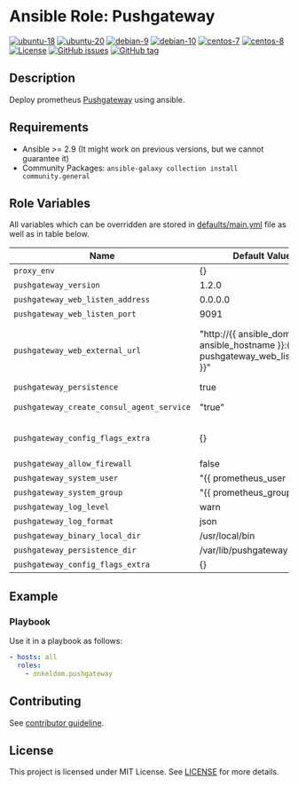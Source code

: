 # Ansible Role: Pushgateway

[![ubuntu-18](https://img.shields.io/badge/ubuntu-18.x-orange?style=flat&logo=ubuntu)](https://ubuntu.com/)
[![ubuntu-20](https://img.shields.io/badge/ubuntu-20.x-orange?style=flat&logo=ubuntu)](https://ubuntu.com/)
[![debian-9](https://img.shields.io/badge/debian-9.x-orange?style=flat&logo=debian)](https://www.debian.org/)
[![debian-10](https://img.shields.io/badge/debian-10.x-orange?style=flat&logo=debian)](https://www.debian.org/)
[![centos-7](https://img.shields.io/badge/centos-7.x-orange?style=flat&logo=centos)](https://www.centos.org/)
[![centos-8](https://img.shields.io/badge/centos-8.x-orange?style=flat&logo=centos)](https://www.centos.org/)
[![License](https://img.shields.io/badge/license-MIT%20License-brightgreen.svg?style=flat)](https://opensource.org/licenses/MIT)
[![GitHub issues](https://img.shields.io/github/issues/OnkelDom/ansible-role-pushgateway?style=flat)](https://github.com/OnkelDom/ansible-role-pushgateway/issues)
[![GitHub tag](https://img.shields.io/github/tag/OnkelDom/ansible-role-pushgateway.svg?style=flat)](https://github.com/OnkelDom/ansible-role-pushgateway/tags)

## Description

Deploy prometheus [Pushgateway](https://github.com/prometheus/pushgateway) using ansible.

## Requirements

- Ansible >= 2.9 (It might work on previous versions, but we cannot guarantee it)
- Community Packages: `ansible-galaxy collection install community.general`

## Role Variables

All variables which can be overridden are stored in [defaults/main.yml](defaults/main.yml) file as well as in table below.

| Name           | Default Value | Description                        |
| -------------- | ------------- | -----------------------------------|
| `proxy_env` | {} | Proxy environment variables |
| `pushgateway_version` | 1.2.0 | Node exporter package version |
| `pushgateway_web_listen_address` | 0.0.0.0 | default listen address |
| `pushgateway_web_listen_port` | 9091 | default listen port |
| `pushgateway_web_external_url` | "http://{{ ansible_domain }}.{{ ansible_hostname }}:{{ pushgateway_web_listen_port }}" | External address on which pushgateway is available. Useful when behind reverse proxy. Ex. http://example.org/pushgateway |
| `pushgateway_persistence` | true | Enable persistence file |
| `pushgateway_create_consul_agent_service` | "true" | Add consul agent config snipped |
| `pushgateway_config_flags_extra` | {} | Additional configuration flags passed at startup to pushgateway binary |
| `pushgateway_allow_firewall` | false | allow on firewall |
| `pushgateway_system_user` | "{{ prometheus_user | default('prometheus') }}" | default system user |
| `pushgateway_system_group` | "{{ prometheus_group | default('prometheus') }}" | default system group |
| `pushgateway_log_level` | warn | default log level |
| `pushgateway_log_format` | json | default log format |
| `pushgateway_binary_local_dir` | /usr/local/bin | defaulr bin dir |
| `pushgateway_persistence_dir` | /var/lib/pushgateway | default data dir |
| `pushgateway_config_flags_extra` | {} | additional startup params |

## Example

### Playbook

Use it in a playbook as follows:
```yaml
- hosts: all
  roles:
    - onkeldom.pushgateway
```

## Contributing

See [contributor guideline](CONTRIBUTING.md).

## License

This project is licensed under MIT License. See [LICENSE](/LICENSE) for more details.
